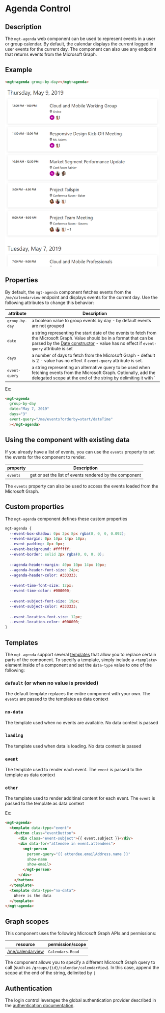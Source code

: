 # Agenda Control

## Description

The `mgt-agenda` web component can be used to represent events in a user or group calendar. By default, the calendar displays the current logged in user events for the current day. The component can also use any endpoint that returns events from the Microsoft Graph. 

## Example

```html
<mgt-agenda group-by-day></mgt-agenda>
```

![mgt-agenda](./images/mgt-agenda.png)

## Properties

By default, the `mgt-agenda` component fetches events from the `/me/calendarview` endpoint and displays events for the current day. Use the following attributes to change this behavior:

| attribute | Description |
| --- | --- |
| `group-by-day` | a boolean value to group events by day - by default events are not grouped |
| `date` | a string representing the start date of the events to fetch from the Microsoft Graph. Value should be in a format that can be parsed by the [Date constructor](https://developer.mozilla.org/en-US/docs/Web/JavaScript/Reference/Global_Objects/Date) - value has no effect if `event-query` attribute is set |
| `days` | a number of days to fetch from the Microsoft Graph - default is 2 - value has no effect if `event-query` attribute is set. |
| `event-query` | a string representing an alternative query to be used when fetching events from the Microsoft Graph. Optionally, add the delegated scope at the end of the string by delimiting it with `|` (ex: `"/groups/{id}/calendar/calendarView | group.read.all"`) |

Ex:

```html
<mgt-agenda
  group-by-day
  date="May 7, 2019"
  days="3"
  event-query="/me/events?orderby=start/dateTime"
  ></mgt-agenda>
```

## Using the component with existing data

If you already have a list of events, you can use the `events` property to set the events for the component to render. 

| property | Description |
| --- | --- |
| `events` | get or set the list of events rendered by the component |

The `events` property can also be used to access the events loaded from the Microsoft Graph.

## Custom properties

The `mgt-agenda` component defines these custom properties

```css
mgt-agenda {
  --event-box-shadow: 0px 2px 8px rgba(0, 0, 0, 0.092);
  --event-margin: 0px 10px 14px 10px;
  --event-padding: 8px 0px;
  --event-background: #ffffff;
  --event-border: solid 2px rgba(0, 0, 0, 0);

  --agenda-header-margin: 40px 10px 14px 10px;
  --agenda-header-font-size: 24px;
  --agenda-header-color: #333333;

  --event-time-font-size: 12px;
  --event-time-color: #000000;

  --event-subject-font-size: 19px;
  --event-subject-color: #333333;

  --event-location-font-size: 12px;
  --event-location-color: #000000;
}
```

## Templates

The `mgt-agenda` support several [templates](../style.md) that allow you to replace certain parts of the component. To specify a template, simply include a `<template>` element inside of a component and set the `data-type` value to one of the following:


### `default` (or when no value is provided)

The default template replaces the entire component with your own. The `events` are passed to the templates as data context

### `no-data`

The template used when no events are available. No data context is passed

### `loading`

The template used when data is loading. No data context is passed

### `event`

The template used to render each event. The `event` is passed to the template as data context

### `other`

The template used to render additinal content for each event. The `event` is passed to the template as data context

Ex:

```html
<mgt-agenda>
  <template data-type="event">
    <button class="eventButton">
      <div class="event-subject">{{ event.subject }}</div>
      <div data-for="attendee in event.attendees">
        <mgt-person
          person-query="{{ attendee.emailAddress.name }}"
          show-name
          show-email>
        </mgt-person>
      </div>
    </button>
  </template>
  <template data-type="no-data">
    Where is the data
  </template>
</mgt-agenda>
```

## Graph scopes

This component uses the following Microsoft Graph APIs and permissions:

| resource | permission/scope |
| - | - |
| [/me/calendarview](https://docs.microsoft.com/en-us/graph/api/calendar-list-calendarview?view=graph-rest-1.0) | `Calendars.Read` |

The component allows you to specify a different Microsoft Graph query to call (such as `/groups/{id}/calendar/calendarView`). In this case, append the scope at the end of the string, delimited by `|`

## Authentication

The login control leverages the global authentication provider described in the [authentication documentation](./../providers.md). 

